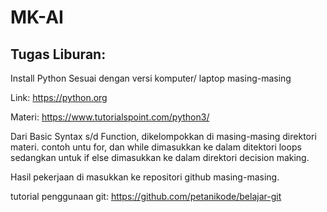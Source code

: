 # MK-AI
## Tugas Liburan:
Install Python Sesuai dengan versi komputer/ laptop masing-masing

Link:
    https://python.org

Materi:
	https://www.tutorialspoint.com/python3/

Dari Basic Syntax s/d Function, dikelompokkan di masing-masing direktori materi. contoh untu for, dan while dimasukkan ke dalam ditektori loops sedangkan untuk if else dimasukkan ke dalam direktori decision making.

Hasil pekerjaan di masukkan ke repositori github masing-masing.

tutorial penggunaan git:
	https://github.com/petanikode/belajar-git
